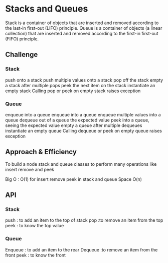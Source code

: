 # Stacks and Queues
Stack is a container of objects that are inserted and removed according to the last-in first-out (LIFO) principle. Queue is a container of objects (a linear collection) that are inserted and removed according to the first-in first-out (FIFO) principle.


## Challenge
### Stack
push onto a stack
push multiple values onto a stack
pop off the stack
empty a stack after multiple pops
peek the next item on the stack
instantiate an empty stack
Calling pop or peek on empty stack raises exception

### Queue
enqueue into a queue
enqueue into a queue
enqueue multiple values into a queue
dequeue out of a queue the expected value
peek into a queue, seeing the expected value
empty a queue after multiple dequeues
instantiate an empty queue
Calling dequeue or peek on empty queue raises exception

## Approach & Efficiency
To build a node stack and queue classes to perform many operations like insert remove and peek

Big O : O(1) for insert remove peek in stack and queue
Space O(n)

## API
### Stack
push : to add an item to the top of stack
pop :to remove an item from the top
peek : to know the top value



### Queue
Enqueue : to add an item to the rear
Dequeue :to remove an item from the front
peek : to know the front
